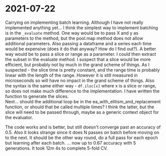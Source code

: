 # 2021-07-22
Carrying on implementing batch learning.  Although I have not really implemented anything yet...
I think the simplest way to implement batching is in the `_evaluate` method.
One way would be to pass X and y as parameters to the method, but the pool.map method does not allow additional parameters.  Also passing a dataframe and a series each time would be expensive (does it do that anyway?  How do I find out?).
A better way would be to pass a slice or range as a parameter.  I could then extract the subset in the evaluate method.  I suspect that a slice would be more efficient, but probably not by much in the grand scheme of things.
As I suspected - the slice time is pretty constant, and the range time is probably linear with the length of the range.  However it is still measured in microseconds so will have no impact in the grand scheme of things.
Also the syntax is the same either way - `df.iloc[x]` where x is a slice or range, so does not make much difference to the implementation.
I have written the function to generate the slices.  
Next... should the additional loop be in the ea_with_elitism_and_replacement function, or should that be called multiple times?
I think the latter, but the slice will need to be passed through, maybe as a generic context object for the evaluator.  

The code works and is better, but still doesn't converge past an accuracy of 0.5.
Also it looks strange since it does N passes on batch before moving on to the next.  It should be the other way round, do a full pass for each epoch but learning after each batch. 
... now up to 0.67 accuracy with 5 generations.
It took 12m 4s to complete 5-fold CV.



